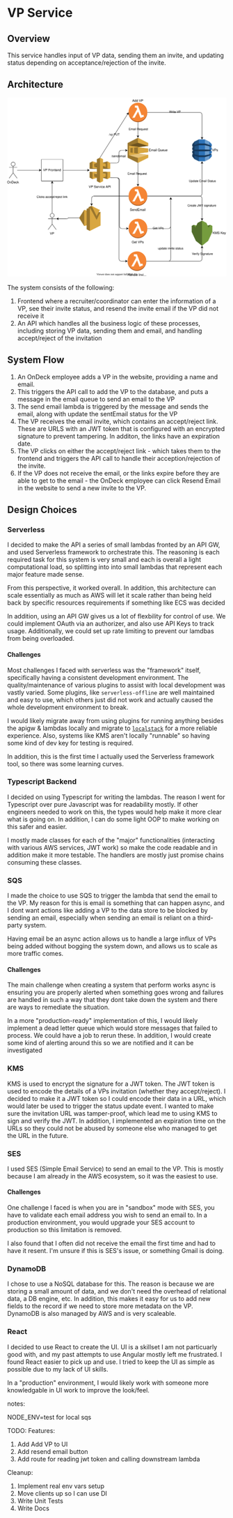 # VP Service

## Overview

This service handles input of VP data, sending them an invite, and updating status depending on acceptance/rejection of the invite.

## Architecture

<img src="./docs/architecture.svg">

The system consists of the following:

1. Frontend where a recruiter/coordinator can enter the information of a VP, see their invite status, and resend the invite email if the VP did not receive it
2. An API which handles all the business logic of these processes, including storing VP data, sending them and email, and handling accept/reject of the invitation

## System Flow

1. An OnDeck employee adds a VP in the website, providing a name and email.
2. This triggers the API call to add the VP to the database, and puts a message in the email queue to send an email to the VP
3. The send email lambda is triggered by the message and sends the email, along with update the sentEmail status for the VP
4. The VP receives the email invite, which contains an accept/reject link. These are URLS with an JWT token that is configured with an encrypted signature to prevent tampering. In additon, the links have an expiration date.
5. The VP clicks on either the accept/reject link - which takes them to the frontend and triggers the API call to handle their acception/rejection of the invite.
6. If the VP does not receive the email, or the links expire before they are able to get to the email - the OnDeck employee can click Resend Email in the website to send a new invite to the VP.

## Design Choices

### Serverless

I decided to make the API a series of small lambdas fronted by an API GW, and used Serverless framework to orchestrate this. The reasoning is each required task for this system is very small and each is overall a light computational load, so splitting into into small lambdas that represent each major feature made sense.

From this perspective, it worked overall. In addition, this architecture can scale essentially as much as AWS will let it scale rather than being held back by specific resources requirements if something like ECS was decided

In addition, using an API GW gives us a lot of flexbility for control of use. We could implement OAuth via an authorizer, and also use API Keys to track usage. Additionally, we could set up rate limiting to prevent our lamdbas from being overloaded.

#### Challenges

Most challenges I faced with serverless was the "framework" itself, specifically having a consistent development environment. The quality/maintenance of various plugins to assist with local development was vastly varied. Some plugins, like `serverless-offline` are well maintained and easy to use, which others just did not work and actually caused the whole development environment to break.

I would likely migrate away from using plugins for running anything besides the apigw & lambdas locally and migrate to [`localstack`](https://localstack.cloud/) for a more reliable experience. Also, systems like KMS aren't locally "runnable" so having some kind of dev key for testing is required.

In addition, this is the first time I actually used the Serverless framework tool, so there was some learning curves.

### Typescript Backend

I decided on using Typescript for writing the lambdas. The reason I went for Typescript over pure Javascript was for readability mostly. If other engineers needed to work on this, the types would help make it more clear what is going on. In addition, I can do some light OOP to make working on this safer and easier.

I mostly made classes for each of the "major" functionalities (interacting with various AWS services, JWT work) so make the code readable and in addition make it more testable. The handlers are mostly just promise chains consuming these classes.

### SQS

I made the choice to use SQS to trigger the lambda that send the email to the VP. My reason for this is email is something that can happen async, and I dont want actions like adding a VP to the data store to be blocked by sending an email, especially when sending an email is reliant on a third-party system.

Having email be an async action allows us to handle a large influx of VPs being added without bogging the system down, and allows us to scale as more traffic comes.

#### Challenges

The main challenge when creating a system that perform works async is ensuring you are properly alerted when something goes wrong and failures are handled in such a way that they dont take down the system and there are ways to remediate the situation.

In a more "production-ready" implementation of this, I would likely implement a dead letter queue which would store messages that failed to process. We could have a job to rerun these. In addition, I would create some kind of alerting around this so we are notified and it can be investigated

### KMS

KMS is used to encrypt the signature for a JWT token. The JWT token is used to encode the details of a VPs invitation (whether they accept/reject). I decided to make it a JWT token so I could encode their data in a URL, which would later be used to trigger the status update event. I wanted to make sure the invitation URL was tamper-proof, which lead me to using KMS to sign and verify the JWT. In addition, I implemented an expiration time on the URLs so they could not be abused by someone else who managed to get the URL in the future.

### SES

I used SES (Simple Email Service) to send an email to the VP. This is mostly because I am already in the AWS ecosystem, so it was the easiest to use.

#### Challenges

One challenge I faced is when you are in "sandbox" mode with SES, you have to validate each email address you wish to send an email to. In a production environment, you would upgrade your SES account to production so this limitation is removed.

I also found that I often did not receive the email the first time and had to have it resent. I'm unsure if this is SES's issue, or something Gmail is doing.

### DynamoDB

I chose to use a NoSQL database for this. The reason is because we are storing a small amount of data, and we don't need the overhead of relational data, a DB engine, etc. In addition, this makes it easy for us to add new fields to the record if we need to store more metadata on the VP. DynamoDB is also managed by AWS and is very scaleable.

### React

I decided to use React to create the UI. UI is a skillset I am not particuarly good with, and my past attempts to use Angular mostly left me frustrated. I found React easier to pick up and use. I tried to keep the UI as simple as possible due to my lack of UI skills.

In a "production" environment, I would likely work with someone more knowledgable in UI work to improve the look/feel.

notes:


NODE_ENV=test for local sqs

TODO:
Features:
  1. Add Add VP to UI
  2. Add resend email button
  3. Add route for reading jwt token and calling downstream lambda

Cleanup:
  1. Implement real env vars setup
  2. Move clients up so I can use DI
  3. Write Unit Tests
  4. Write Docs

